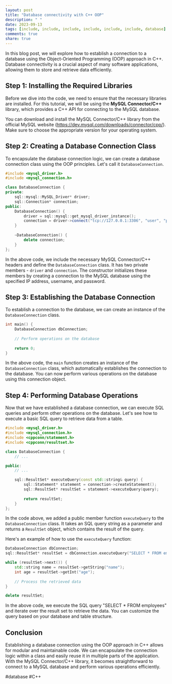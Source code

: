 ```yaml
---
layout: post
title: "Database connectivity with C++ OOP"
description: " "
date: 2023-09-13
tags: [include, include, include, include, include, include, database]
comments: true
share: true
---
```


In this blog post, we will explore how to establish a connection to a database using the Object-Oriented Programming (OOP) approach in C++. Database connectivity is a crucial aspect of many software applications, allowing them to store and retrieve data efficiently.

## Step 1: Installing the Required Libraries

Before we dive into the code, we need to ensure that the necessary libraries are installed. For this tutorial, we will be using the **MySQL Connector/C++** library, which provides a C++ API for connecting to the MySQL database.

You can download and install the MySQL Connector/C++ library from the official MySQL website (https://dev.mysql.com/downloads/connector/cpp/). Make sure to choose the appropriate version for your operating system.

## Step 2: Creating a Database Connection Class

To encapsulate the database connection logic, we can create a database connection class using the OOP principles. Let's call it `DatabaseConnection`.

```cpp
#include <mysql_driver.h>
#include <mysql_connection.h>

class DatabaseConnection {
private:
    sql::mysql::MySQL_Driver* driver;
    sql::Connection* connection;
public:
    DatabaseConnection() {
        driver = sql::mysql::get_mysql_driver_instance();
        connection = driver->connect("tcp://127.0.0.1:3306", "user", "password");
    }
    
    ~DatabaseConnection() {
        delete connection;
    }
};
```

In the above code, we include the necessary MySQL Connector/C++ headers and define the `DatabaseConnection` class. It has two private members - `driver` and `connection`. The constructor initializes these members by creating a connection to the MySQL database using the specified IP address, username, and password.

## Step 3: Establishing the Database Connection

To establish a connection to the database, we can create an instance of the `DatabaseConnection` class.

```cpp
int main() {
    DatabaseConnection dbConnection;
    
    // Perform operations on the database
    
    return 0;
}
```

In the above code, the `main` function creates an instance of the `DatabaseConnection` class, which automatically establishes the connection to the database. You can now perform various operations on the database using this connection object.

## Step 4: Performing Database Operations

Now that we have established a database connection, we can execute SQL queries and perform other operations on the database. Let's see how to execute a basic SQL query to retrieve data from a table.

```cpp
#include <mysql_driver.h>
#include <mysql_connection.h>
#include <cppconn/statement.h>
#include <cppconn/resultset.h>

class DatabaseConnection {
    // ...

public:
    // ...

    sql::ResultSet* executeQuery(const std::string& query) {
        sql::Statement* statement = connection->createStatement();
        sql::ResultSet* resultSet = statement->executeQuery(query);
        
        return resultSet;
    }
};
```

In the code above, we added a public member function `executeQuery` to the `DatabaseConnection` class. It takes an SQL query string as a parameter and returns a `ResultSet` object, which contains the result of the query.

Here's an example of how to use the `executeQuery` function:

```cpp
DatabaseConnection dbConnection;
sql::ResultSet* resultSet = dbConnection.executeQuery("SELECT * FROM employees");

while (resultSet->next()) {
    std::string name = resultSet->getString("name");
    int age = resultSet->getInt("age");
    
    // Process the retrieved data
}

delete resultSet;
```

In the above code, we execute the SQL query "SELECT * FROM employees" and iterate over the result set to retrieve the data. You can customize the query based on your database and table structure.

## Conclusion

Establishing a database connection using the OOP approach in C++ allows for modular and maintainable code. We can encapsulate the connection logic within a class and easily reuse it in multiple parts of the application. With the MySQL Connector/C++ library, it becomes straightforward to connect to a MySQL database and perform various operations efficiently.

#database #C++